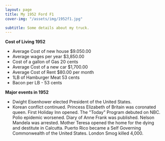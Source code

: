 ```yaml
---
layout: page
title: My 1952 Ford F1
cover-img: "/assets/img/1952f1.jpg"

subtitle: Some details about my truck.
---
```


**Cost of Living 1952**

 - Average Cost of new house $9.050.00
 -  Average wages per year  $3,850.00 
 - Cost of a gallon of Gas 20 cents 
 - Average Cost of a new car $1,700.00 
 - Average Cost of Rent $80.00 per month 
 - 1LB of Hamburger Meat 53 cents 
 - Bacon per LB - 53 cents

**Major events in 1952**

 - Dwight Eisenhower elected President of the United States.
 - Korean conflict continued. Princess Elizabeth of Britain was coronated
   queen. First Holiday Inn opened. The "Today" Program debuted on NBC.
   Polio epidemic worsened. Diary of Anne Frank was published. Nelson
   Mandela was arrested. Mother Teresa opened the home for the dying and
   destitute in Calcutta. Puerto Rico became a Self Governing
   Commonwealth of the United States. London Smog killed 4,000.

<!--stackedit_data:
eyJoaXN0b3J5IjpbMTIzNzAxNzY2NSwtMTg0NzQzNDA0NywtMT
IzMzE5MjY1NywxMzI1NDAzMTA3LDE3NDg3NDY5OTJdfQ==
-->